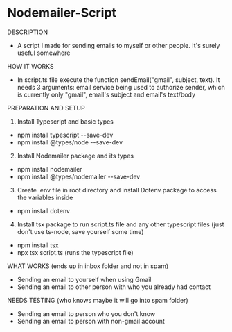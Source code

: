 # Nodemailer-Script
DESCRIPTION
- A script I made for sending emails to myself or other people. It's surely useful somewhere

HOW IT WORKS
- In script.ts file execute the function sendEmail("gmail", subject, text). It needs 3 arguments: email service being used to authorize sender, which is currently only "gmail", email's subject and email's text/body

PREPARATION AND SETUP
1) Install Typescript and basic types 
- npm install typescript --save-dev
- npm install @types/node --save-dev
2) Install Nodemailer package and its types
- npm install nodemailer 
- npm install @types/nodemailer --save-dev
3) Create .env file in root directory and install Dotenv package to access the variables inside
- npm install dotenv 
4) Install tsx package to run script.ts file and any other typescript files (just don't use ts-node, save yourself some time)
- npm install tsx
- npx tsx script.ts (runs the typescript file)

WHAT WORKS (ends up in inbox folder and not in spam) 
- Sending an email to yourself when using Gmail
- Sending an email to other person with who you already had contact

NEEDS TESTING (who knows maybe it will go into spam folder)
- Sending an email to person who you don't know 
- Sending an email to person with non-gmail account

